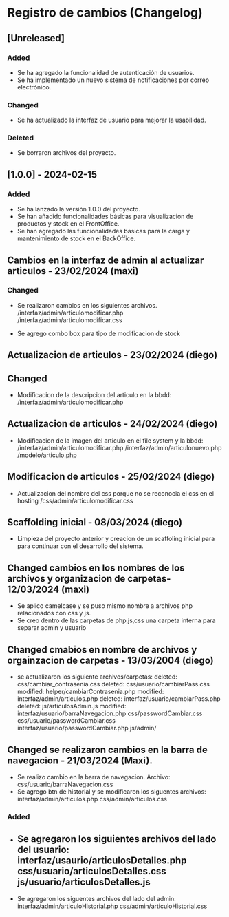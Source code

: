 # Registro de cambios (Changelog)

## [Unreleased]

### Added
- Se ha agregado la funcionalidad de autenticación de usuarios.
- Se ha implementado un nuevo sistema de notificaciones por correo electrónico.

### Changed
- Se ha actualizado la interfaz de usuario para mejorar la usabilidad.  

### Deleted
- Se borraron archivos del proyecto.

## [1.0.0] - 2024-02-15

### Added
- Se ha lanzado la versión 1.0.0 del proyecto.
- Se han añadido funcionalidades básicas para visualizacion de productos y stock en el FrontOffice.
- Se han agregado las funcionalidades basicas para la carga y mantenimiento de stock en el BackOffice. 


## Cambios en la interfaz de admin al actualizar articulos - 23/02/2024 (maxi)

### Changed
- Se realizaron cambios en los siguientes archivos. 
    /interfaz/admin/articulomodificar.php
    /interfaz/admin/articulomodificar.css

- Se agrego combo box para tipo de modificacion de stock

## Actualizacion de articulos - 23/02/2024 (diego)

## Changed
- Modificacion de la descripcion del articulo en la bbdd:
    /interfaz/admin/articulomodificar.php

## Actualizacion de articulos - 24/02/2024 (diego)
- Modificacion de la imagen del articulo en el file system y la bbdd:
    /interfaz/admin/articulomodificar.php
    /interfaz/admin/articulonuevo.php
    /modelo/articulo.php

## Modificacion de articulos - 25/02/2024 (diego)
- Actualizacion del nombre del css porque no se reconocia el css en el hosting
    /css/admin/articulomodificar.css

## Scaffolding inicial - 08/03/2024 (diego)
- Limpieza del proyecto anterior y creacion de un scaffoling inicial para 
para continuar con el desarrollo del sistema.

## Changed cambios en los nombres de los archivos y organizacion de carpetas- 12/03/2024 (maxi)
- Se aplico camelcase y se puso mismo nombre a archivos php relacionados con css y js.
- Se creo dentro de las carpetas de php,js,css una carpeta interna para separar admin y usuario

## Changed cmabios en nombre de archivos y orgainzacion de carpetas - 13/03/2004 (diego)
- se actualizaron los siguiente archivos/carpetas:
    deleted:    css/cambiar_contrasenia.css
    deleted:    css/usuario/cambiarPass.css
    modified:   helper/cambiarContrasenia.php
    modified:   interfaz/admin/articulos.php
    deleted:    interfaz/usuario/cambiarPass.php
    deleted:    js/articulosAdmin.js
    modified:   interfaz/usuario/barraNavegacion.php
    css/passwordCambiar.css
    css/usuario/passwordCambiar.css
    interfaz/usuario/passwordCambiar.php
    js/admin/

## Changed se realizaron cambios en la barra de navegacion - 21/03/2024 (Maxi).
- Se realizo cambio en la barra de navegacion. Archivo: css/usuario/barraNavegacion.css
- Se agrego btn de historial y se modificaron los siguentes archivos:
    interfaz/admin/articulos.php
    css/admin/articulos.css
    
### Added
- Se agregaron los siguientes archivos del lado del usuario:
    interfaz/usaurio/articulosDetalles.php
    css/usuario/articulosDetalles.css
    js/usuario/articulosDetalles.js
    ------------------------------
- Se agregaron los siguentes archivos del lado del admin:
    interfaz/admin/articuloHistorial.php
    css/admin/articuloHistorial.css

